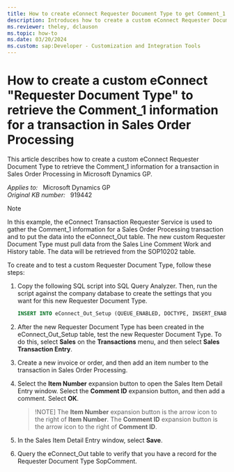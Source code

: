 ```yaml
---
title: How to create eConnect Requester Document Type to get Comment_1
description: Introduces how to create a custom eConnect Requester Document Type to retrieve the Comment_1 information for a transaction in Sales Order Processing.
ms.reviewer: theley, dclauson
ms.topic: how-to
ms.date: 03/20/2024
ms.custom: sap:Developer - Customization and Integration Tools
---
```

# How to create a custom eConnect "Requester Document Type" to retrieve the Comment_1 information for a transaction in Sales Order Processing

This article describes how to create a custom eConnect Requester Document Type to retrieve the Comment_1 information for a transaction in Sales Order Processing in Microsoft Dynamics GP.

_Applies to:_ &nbsp; Microsoft Dynamics GP  
_Original KB number:_ &nbsp; 919442

> [!NOTE]
> In this example, the eConnect Transaction Requester Service is used to gather the Comment_1 information for a Sales Order Processing transaction and to put the data into the eConnect_Out table. The new custom Requester Document Type must pull data from the Sales Line Comment Work and History table. The data will be retrieved from the SOP10202 table.

To create and to test a custom Requester Document Type, follow these steps:

1. Copy the following SQL script into SQL Query Analyzer. Then, run the script against the company database to create the settings that you want for this new Requester Document Type.

    ```sql
    INSERT INTO eConnect_Out_Setup (QUEUE_ENABLED, DOCTYPE, INSERT_ENABLED, UPDATE_ENABLED, DELETE_ENABLED, TABLENAME, ALIAS, MAIN, PARENTLEVEL, ORDERBY,REQUIRED1, INDEX1, INDEX2, INDEX3, INDEX4, INDEXCNT, TRIGGER1, TRIGGER2, TRIGGER3, TRIGGER4,TRIGGERCNT, DATACNT, DATA1) VALUES (0, 'SopComment', 1, 1, 0, 'SOP10202', 'SopComment', 1, 0, 0, 'COMMENT_1','SOPNUMBE', 'SOPTYPE', 'CMPNTSEQ', 'LNITMSEQ', 4, 'SOPNUMBE', 'SOPTYPE','CMPNTSEQ','LNITMSEQ', 4, 1, 'COMMENT_1')
    ```

2. After the new Requester Document Type has been created in the eConnect_Out_Setup table, test the new Requester Document Type. To do this, select **Sales** on the **Transactions** menu, and then select **Sales Transaction Entry**.

3. Create a new invoice or order, and then add an item number to the transaction in Sales Order Processing.

4. Select the **Item Number** expansion button to open the Sales Item Detail Entry window. Select the **Comment ID** expansion button, and then add a comment. Select **OK**.

    > !NOTE]
    > The **Item Number** expansion button is the arrow icon to the right of **Item Number**. The **Comment ID** expansion button is the arrow icon to the right of **Comment ID**.

5. In the Sales Item Detail Entry window, select **Save**.
6. Query the eConnect_Out table to verify that you have a record for the Requester Document Type SopComment.
